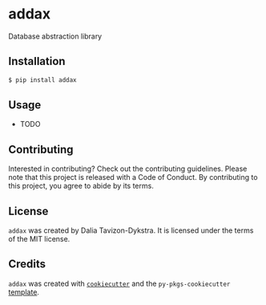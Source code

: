 # addax

Database abstraction library

## Installation

```bash
$ pip install addax
```

## Usage

- TODO

## Contributing

Interested in contributing? Check out the contributing guidelines. Please note that this project is released with a Code of Conduct. By contributing to this project, you agree to abide by its terms.

## License

`addax` was created by Dalia Tavizon-Dykstra. It is licensed under the terms of the MIT license.

## Credits

`addax` was created with [`cookiecutter`](https://cookiecutter.readthedocs.io/en/latest/) and the `py-pkgs-cookiecutter` [template](https://github.com/py-pkgs/py-pkgs-cookiecutter).

